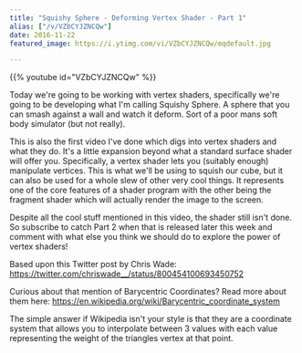 ```yaml
---
title: "Squishy Sphere - Deforming Vertex Shader - Part 1"
alias: ["/v/VZbCYJZNCQw"]
date: 2016-11-22
featured_image: https://i.ytimg.com/vi/VZbCYJZNCQw/mqdefault.jpg

---
```


{{% youtube id="VZbCYJZNCQw" %}}

Today we're going to be working with vertex shaders, specifically we're going to be developing what I'm calling Squishy Sphere. A sphere that you can smash against a wall and watch it deform. Sort of a poor mans soft body simulator (but not really).

This is also the first video I've done which digs into vertex shaders and what they do. It's a little expansion beyond what a standard surface shader will offer you. Specifically, a vertex shader lets you (suitably enough) manipulate vertices. This is what we'll be using to squish our cube, but it can also be used for a whole slew of other very cool things. It represents one of the core features of a shader program with the other being the fragment shader which will actually render the image to the screen.

Despite all the cool stuff mentioned in this video, the shader still isn't done. So subscribe to catch Part 2 when that is released later this week and comment with what else you think we should do to explore the power of vertex shaders!

Based upon this Twitter post by Chris Wade: https://twitter.com/chriswade__/status/800454100693450752

Curious about that mention of Barycentric Coordinates? Read more about them here: https://en.wikipedia.org/wiki/Barycentric_coordinate_system

The simple answer if Wikipedia isn't your style is that they are a coordinate system that allows you to interpolate between 3 values with each value representing the weight of the triangles vertex at that point.